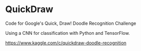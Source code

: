 # QuickDraw

Code for Google's Quick, Draw!  Doodle Recognition Challenge

Using a CNN for classification with Python and TensorFlow. 

https://www.kaggle.com/c/quickdraw-doodle-recognition
